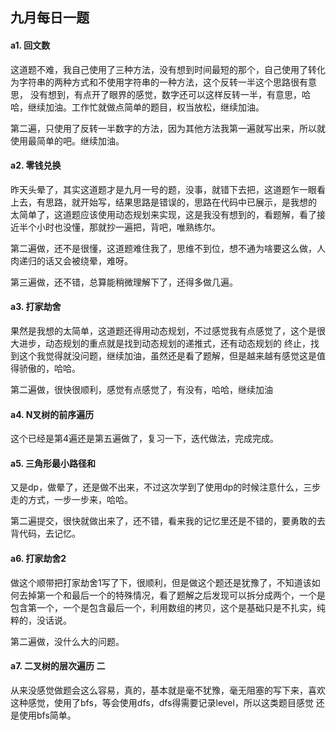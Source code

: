 ## 九月每日一题

#### a1. 回文数

这道题不难，我自己使用了三种方法，没有想到时间最短的那个，自己使用了转化为字符串的两种方式和不使用字符串的一种方法，这个反转一半这个思路很有意思，
没有想到，有点开了眼界的感觉，数字还可以这样反转一半，有意思，哈哈，继续加油。工作忙就做点简单的题目，权当放松，继续加油。

第二遍，只使用了反转一半数字的方法，因为其他方法我第一遍就写出来，所以就使用最简单的吧。继续加油。

#### a2. 零钱兑换

昨天头晕了，其实这道题才是九月一号的题，没事，就错下去把，这道题乍一眼看上去，有思路，就开始写，结果思路是错误的，思路在代码中已展示，是我想的
太简单了，这道题应该使用动态规划来实现，这是我没有想到的，看题解，看了接近半个小时也没懂，那就抄一遍把，背吧，唯熟练尔。

第二遍做，还不是很懂，这道题难住我了，思维不到位，想不通为啥要这么做，人肉递归的话又会被绕晕，难呀。

第三遍做，还不错，总算能稍微理解下了，还得多做几遍。

#### a3. 打家劫舍

果然是我想的太简单，这道题还得用动态规划，不过感觉我有点感觉了，这个是很大进步，动态规划的重点就是找到动态规划的递推式，还有动态规划的
终止，找到这个我觉得就没问题，继续加油，虽然还是看了题解，但是越来越有感觉这是值得骄傲的，哈哈。

第二遍做，很快很顺利，感觉有点感觉了，有没有，哈哈，继续加油

#### a4. N叉树的前序遍历

这个已经是第4遍还是第五遍做了，复习一下，迭代做法，完成完成。

#### a5. 三角形最小路径和

又是dp，做晕了，还是做不出来，不过这次学到了使用dp的时候注意什么，三步走的方式，一步一步来，哈哈。

第二遍提交，很快就做出来了，还不错，看来我的记忆里还是不错的，要勇敢的去背代码，去记忆。

#### a6. 打家劫舍2

做这个顺带把打家劫舍1写了下，很顺利，但是做这个题还是犹豫了，不知道该如何去掉第一个和最后一个的特殊情况，看了题解之后发现可以拆分成两个，一个是
包含第一个，一个是包含最后一个，利用数组的拷贝，这个是基础只是不扎实，纯粹的，没话说。

第二遍做，没什么大的问题。

#### a7. 二叉树的层次遍历 二

从来没感觉做题会这么容易，真的，基本就是毫不犹豫，毫无阻塞的写下来，喜欢这种感觉，使用了bfs，等会使用dfs，dfs得需要记录level，所以这类题目感觉
还是使用bfs简单。